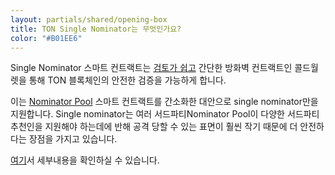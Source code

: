 ```yaml
---
layout: partials/shared/opening-box
title: TON Single Nominator는 무엇인가요?
color: "#B01EE6"
---
```


Single Nominator 스마트 컨트랙트는 [검토가 쉽고](https://github.com/orbs-network/single-nominator/blob/main/contracts/single-nominator.fc) 간단한 방화벽 컨트랙트인 콜드월렛을 통해 TON 블록체인의 안전한 검증을 가능하게 합니다.

이는 [Nominator Pool](https://github.com/ton-blockchain/nominator-pool) 스마트 컨트랙트를 간소화한 대안으로 single nominator만을 지원합니다. Single nominator는 여러 서드파티Nominator Pool이 다양한 서드파티 추천인을 지원해야 하는데에 반해 공격 당할 수 있는 표면이 훨씬 작기 때문에 더 안전하다는 장점을 가지고 있습니다.

[여기](https://github.com/orbs-network/single-nominator)서 세부내용을 확인하실 수 있습니다.